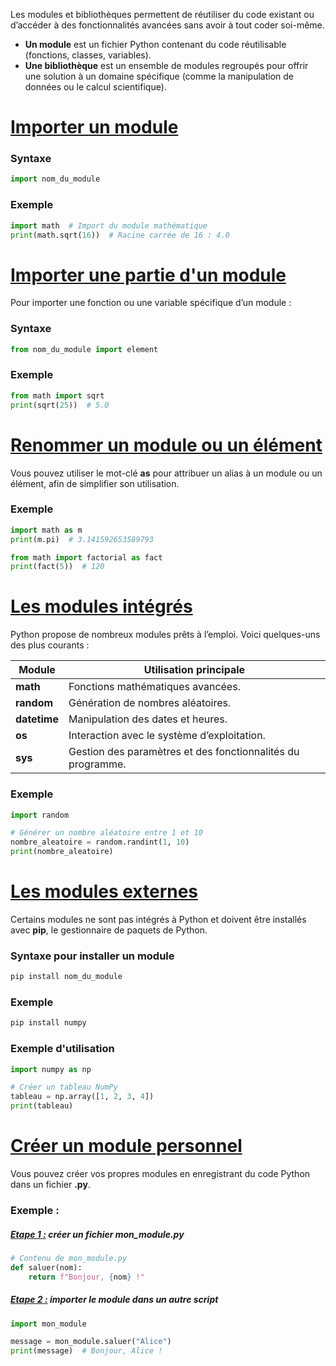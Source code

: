 Les modules et bibliothèques permettent de réutiliser du code existant ou d’accéder à des fonctionnalités avancées sans avoir à tout coder soi-même.

- **Un module** est un fichier Python contenant du code réutilisable (fonctions, classes, variables).
- **Une bibliothèque** est un ensemble de modules regroupés pour offrir une solution à un domaine spécifique (comme la manipulation de données ou le calcul scientifique).
# <u>Importer un module</u>
### Syntaxe 
```py
import nom_du_module
```
### Exemple
```py
import math  # Import du module mathématique
print(math.sqrt(16))  # Racine carrée de 16 : 4.0
```
# <u>Importer une partie d'un module</u>
Pour importer une fonction ou une variable spécifique d’un module :
### Syntaxe
```py
from nom_du_module import element
```
### Exemple
```py
from math import sqrt
print(sqrt(25))  # 5.0
```
# <u>Renommer un module ou un élément</u>
Vous pouvez utiliser le mot-clé **as** pour attribuer un alias à un module ou un élément, afin de simplifier son utilisation.
### Exemple
```py
import math as m
print(m.pi)  # 3.141592653589793

from math import factorial as fact
print(fact(5))  # 120
```
# <u>Les modules intégrés</u>
Python propose de nombreux modules prêts à l’emploi. Voici quelques-uns des plus courants :

| Module       | Utilisation principale                                      |
| ------------ | ----------------------------------------------------------- |
| **math**     | Fonctions mathématiques avancées.                           |
| **random**   | Génération de nombres aléatoires.                           |
| **datetime** | Manipulation des dates et heures.                           |
| **os**       | Interaction avec le système d’exploitation.                 |
| **sys**      | Gestion des paramètres et des fonctionnalités du programme. |
### Exemple
```py
import random

# Générer un nombre aléatoire entre 1 et 10
nombre_aleatoire = random.randint(1, 10)
print(nombre_aleatoire)
```
# <u>Les modules externes</u>
Certains modules ne sont pas intégrés à Python et doivent être installés avec **pip**, le gestionnaire de paquets de Python.
### Syntaxe pour installer un module
```py
pip install nom_du_module
```
### Exemple
```py
pip install numpy
```
### Exemple d'utilisation
```py
import numpy as np

# Créer un tableau NumPy
tableau = np.array([1, 2, 3, 4])
print(tableau)
```
# <u>Créer un module personnel</u>
Vous pouvez créer vos propres modules en enregistrant du code Python dans un fichier **.py**.
### Exemple :
##### <u>Etape 1 :</u> créer un fichier **mon_module.py**
```py
# Contenu de mon_module.py
def saluer(nom):
    return f"Bonjour, {nom} !"
```
##### <u>Etape 2 :</u> importer le module dans un autre script
```py
import mon_module

message = mon_module.saluer("Alice")
print(message)  # Bonjour, Alice !
```
